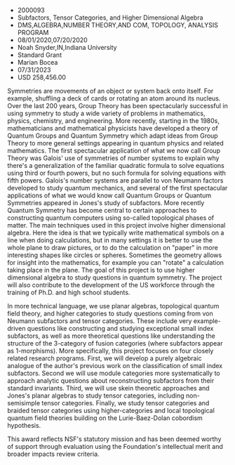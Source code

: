 
* 2000093
* Subfactors, Tensor Categories, and Higher Dimensional Algebra
* DMS,ALGEBRA,NUMBER THEORY,AND COM, TOPOLOGY, ANALYSIS PROGRAM
* 08/01/2020,07/20/2020
* Noah Snyder,IN,Indiana University
* Standard Grant
* Marian Bocea
* 07/31/2023
* USD 258,456.00

Symmetries are movements of an object or system back onto itself. For example,
shuffling a deck of cards or rotating an atom around its nucleus. Over the last
200 years, Group Theory has been spectacularly successful in using symmetry to
study a wide variety of problems in mathematics, physics, chemistry, and
engineering. More recently, starting in the 1980s, mathematicians and
mathematical physicists have developed a theory of Quantum Groups and Quantum
Symmetry which adapt ideas from Group Theory to more general settings appearing
in quantum physics and related mathematics. The first spectacular application of
what we now call Group Theory was Galois' use of symmetries of number systems to
explain why there's a generalization of the familiar quadratic formula to solve
equations using third or fourth powers, but no such formula for solving
equations with fifth powers. Galois's number systems are parallel to von Neumann
factors developed to study quantum mechanics, and several of the first
spectacular applications of what we would know call Quantum Groups or Quantum
Symmetries appeared in Jones's study of subfactors. More recently Quantum
Symmetry has become central to certain approaches to constructing quantum
computers using so-called topological phases of matter. The main techniques used
in this project involve higher dimensional algebra. Here the idea is that we
typically write mathematical symbols on a line when doing calculations, but in
many settings it is better to use the whole plane to draw pictures, or to do the
calculation on "paper" in more interesting shapes like circles or spheres.
Sometimes the geometry allows for insight into the mathematics, for example you
can "rotate" a calculation taking place in the plane. The goal of this project
is to use higher dimensional algebra to study questions in quantum symmetry. The
project will also contribute to the development of the US workforce through the
training of Ph.D. and high school students.

In more technical language, we use planar algebras, topological quantum field
theory, and higher categories to study questions coming from von Neumann
subfactors and tensor categories. These include very example-driven questions
like constructing and studying exceptional small index subfactors, as well as
more theoretical questions like understanding the structure of the 3-category of
fusion categories (where subfactors appear as 1-morphisms). More specifically,
this project focuses on four closely related research programs. First, we will
develop a purely algebraic analogue of the author's previous work on the
classification of small index subfactors. Second we will use module categories
more systematically to approach analytic questions about reconstructing
subfactors from their standard invariants. Third, we will use skein theoretic
approaches and Jones's planar algebras to study tensor categories, including
non-semisimple tensor categories. Finally, we study tensor categories and
braided tensor categories using higher-categories and local topological quantum
field theories building on the Lurie-Baez-Dolan cobordism hypothesis.

This award reflects NSF's statutory mission and has been deemed worthy of
support through evaluation using the Foundation's intellectual merit and broader
impacts review criteria.
